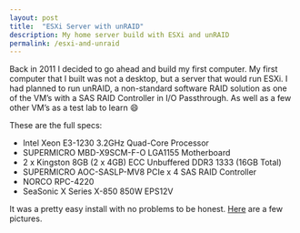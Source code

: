 ```yaml
---
layout: post
title:  "ESXi Server with unRAID"
description: My home server build with ESXi and unRAID
permalink: /esxi-and-unraid
---
```


Back in 2011 I decided to go ahead and build my first computer.  My first computer that I built was not a desktop, but a server that would run ESXi.  I had planned to run unRAID, a non-standard software RAID solution as one of the VM’s with a SAS RAID Controller in I/O Passthrough.  As well as a few other VM’s as a test lab to learn :smile:

These are the full specs:

- Intel Xeon E3-1230 3.2GHz Quad-Core Processor
- SUPERMICRO MBD-X9SCM-F-O LGA1155 Motherboard
- 2 x Kingston 8GB (2 x 4GB) ECC Unbuffered DDR3 1333 (16GB Total)
- SUPERMICRO AOC-SASLP-MV8 PCIe x 4 SAS RAID Controller
- NORCO RPC-4220
- SeaSonic X Series X-850 850W EPS12V

It was a pretty easy install with no problems to be honest.  [Here][1] are a few pictures.

[1]: http://imgur.com/a/Inr7c#0
